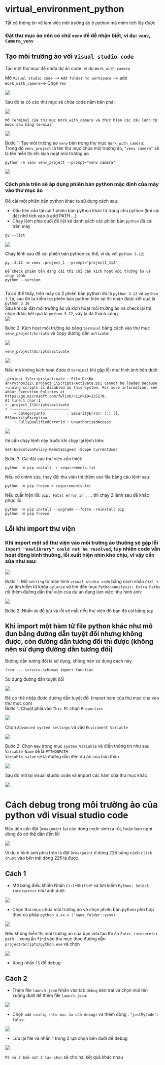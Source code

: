 # virtual_environment_python
Tất cả thông tin về làm việc môi trường ảo ở python mà mình tích lũy được  

### Đặt thư mục ảo nên có chữ `venv` để dễ nhận biết, ví dụ: `venv`, `Camera_venv`  


## Tạo môi trường ảo với `Visual studio code`  

Tạo một thư mục để chứa dự án code: ví dụ `Work_with_camera`    

Mở `Visual studio code` --> `Add folder to workspace` --> add `Work_with_camera`--> Chọn `Yes`  

<img src="https://github.com/user-attachments/assets/cea6056d-ee33-484a-b9c5-450689c9cf92">  

Sau đó ta có các thư mục sẽ chứa code nằm bên phải:  

<img src="https://github.com/user-attachments/assets/7200d931-b581-4c67-8c9f-ae51598fcc71">  

`Mở Terminal của thư mục Work_with_camera và thực hiện các câu lệnh từ bước sau bằng termial`  

<img src="https://github.com/user-attachments/assets/16cb182c-fc8d-4c9a-ad37-47698c5ffa58">  

Bước 1: Tạo môi trường ảo `venv` bên trong thư mục `Work_with_camera`:  
Trong đó `venv_project` là tên thư mục chứa môi trường ảo, `"venv camera"` sẽ là tên hiển thị khi kích hoạt môi trường ảo
```
python -m venv venv_project --prompt="venv camera"
```  

<img src="https://github.com/user-attachments/assets/73348eff-7aea-4b2c-a34c-8c811d0e0674">  

### Cách phía trên sẽ áp dụng phiên bản python mặc định của máy vào thư mục ảo  

Để cài một phiên bản python khác ta sử dụng cách sau:  
+ Đầu tiên cần tải cài 1 phiên bản python khác từ trang chủ python (khi cài đặt nhớ tích vào ô add PATH ...)
+ Chạy lệnh phía dưới để liệt kê danh sách các phiên bản `python` đã cài trên máy  
```
py --list
```

<img src="https://github.com/user-attachments/assets/4d42b085-11d6-4b0e-91b5-4abf9d72c464">  

Chạy lệnh sau để cài phiên bản python cụ thể, ví dụ với `python 3.12`:  
```
py -3.12 -m venv .project_1 --prompt="project1_312"
```
```
Để check phiên bản đang cài thì chỉ cần kích hoạt môi trường ảo và chạy lệnh  
python --version  
 
```
Ta có thể thấy, trên máy có 2 phiên bản python đó là `python 3.12` và `python 3.10`, sau đó ta kiểm tra phiên bản python hiện tại thì nhận được kết quả là `python 3.10`  
Sau khi cài đặt môi trường ảo và kích hoạt môi trường ảo và check lại thì nhận được kết quả là `python 3.12`, vậy là đã thành công  
<img src="https://github.com/user-attachments/assets/0be1bbc9-a43f-45cf-aacd-31cf494d187e"> 

Bước 2: Kích hoạt môi trường ảo bằng `terminal` bằng cách vào thư mục `venv_project/Scripts` và copy đường dẫn `activate`:  

<img src="https://github.com/user-attachments/assets/2d1b0ac0-b1b0-4838-b73a-202c0e7c202a">  

```
venv_project\Scripts\activate  
```

<img src="https://github.com/user-attachments/assets/24b331ec-e8b9-4f15-9952-7c87d970ebe0">  

Nếu mà không kích hoạt được ở `terminal` khi gặp lỗi như hình ảnh bên dưới:  
```
.project_1\Scripts\activate : File D:\Dự án\Python312\.project_1\Scripts\Activate.ps1 cannot be loaded because running scripts is disabled on this system. For more information, see about_Execution_Policies at 
https:/go.microsoft.com/fwlink/?LinkID=135170.
At line:1 char:1
+ .project_1\Scripts\activate
+ ~~~~~~~~~~~~~~~~~~~~~~~~~~~
    + CategoryInfo          : SecurityError: (:) [], PSSecurityException
    + FullyQualifiedErrorId : UnauthorizedAccess
```

<img src="https://github.com/user-attachments/assets/7bfcf901-177d-44d3-8ef0-86c673ba0d69">  

thì cần chạy lệnh này trước khi chạy lại lệnh trên:  
```
Set-ExecutionPolicy RemoteSigned -Scope CurrentUser  
```

Bước 3: Cài đặt các thư viện cần thiết:  

```
python -m pip install -r requirements.txt  
```

Nếu có chỉnh sửa, thay đổi thư viện thì thêm vào file bằng câu lệnh sau:  

```
python -m pip freeze > requirements.txt
```

Nếu xuất hiện lỗi: `pip: Fatal error in ...` thì chạy 2 lệnh sau để khắc phục lỗi:  

```
python -m pip install --upgrade --force -reinstall pip  
python -m pip freeze  
```

## Lỗi khi import thư viện
### Khi import một số thư viện vào môi trường ảo thường sẽ gặp lỗi `Import "newlibrary" could not be resolved`, tuy nhiên code vẫn hoạt động bình thường, lỗi xuất hiện nhìn khó chịu, vì vậy cần sửa như sau:  

<img src="https://github.com/NguyenDucQuan12/virtual_environment_python/assets/68120446/99a31ec5-2246-49f8-87a5-c4761e57f158">  

Bước 1: Mở `setting` từ màn hình `visual studio code` bằng cách nhấn `Ctrl + ,` và tìm kiếm từ khóa `pylance` và tìm đến mục `Python>Analysis: Extra Paths` rồi thêm đường dẫn thư viện của dự án đang làm việc như hình ảnh:  

<img src="https://github.com/NguyenDucQuan12/virtual_environment_python/assets/68120446/c3586623-00d8-4b88-8ec6-1ef752f6261a">  

Bước 2: Nhấn `OK` để lưu và lỗi sẽ mất nếu thư viện đó bạn đã cài bằng `pip`  

## Khi import một hàm từ file python khác như mô đun bằng đường dẫn tuyệt đối nhưng không được, còn đường dẫn tương đối thì được (không nên sử dụng đường dẫn tương đối)  
Đường dẫn tương đối là sử dụng, không nên sử dụng cách này  
```
from ....service.schemas import function  
```
Sử dụng đường dẫn tuyệt đối  

<img src="https://github.com/user-attachments/assets/57d6bdd3-18df-4656-b746-720960ead48f"> 

Để có thể nhập được đường dẫn tuyệt đối (import hàm của thư mục cha vào thư mục con)  
Bước 1: Chuột phải vào `This PC` chọn `Properties`  

<img src="https://github.com/user-attachments/assets/88ff0e13-76a6-4dfa-96b8-9a0a82932ff1"> 

Chọn `Advanced system settings` và vào `Enviroment Variable`  

<img src="https://github.com/user-attachments/assets/ac27406f-b126-4048-949b-cb7d3710a3a4"> 

Bước 2: Chọn `New` trong mục `System Variable` và điền thông tin như sau  
`Variable Name` sẽ là `PYTHONPATH`  
`Variable value` sẽ là đường dẫn đến dự án của bản thân  

<img src="https://github.com/user-attachments/assets/a0558238-eeb6-4ae2-beda-dd315816d1b1"> 

Sau đó mở lại visual studio code và import các hàm của thư mục khác  

<img src="https://github.com/user-attachments/assets/b0264b42-a584-4384-9d44-927e960d28ef">

# Cách debug trong môi trường ảo của python với visual studio code
Đầu tiên cần đặt `Breakpoint` tại các dòng code sinh ra rỗi, hoặc bạn nghi dòng đó có thể dẫn đến lỗi  

<img src="https://github.com/NguyenDucQuan12/virtual_environment_python/assets/68120446/bb2e8881-decd-4f57-abc9-865821f51cff">


Ví dụ ở hình ảnh phía trên là đặt `Breakpoint` ở dòng 225 bằng cách `click chuột` vào bên trái dòng 225 là được.

## Cách 1
* Mở bảng điều khiển
Nhấn `Ctrl+Shift+P` và tìm kiếm `Python: Select interpreter` như ảnh dưới:

<img src="https://github.com/NguyenDucQuan12/get_rtsp_ipcamera/assets/68120446/613483fe-14b9-4440-b795-adc6a0d5718f">


* Chọn thư mục chứa môi trường ảo và chọn phiên bản python phù hợp theo cú pháp `python x.xx.x ('name_folder':venv)`:

<img src="https://github.com/NguyenDucQuan12/get_rtsp_ipcamera/assets/68120446/72e84611-498d-44df-9875-c90a97dc83b2">  

Nếu không hiển thị môi trường ảo của bạn vừa tạo thì ấn `Enter interpreter path..` xong ấn `find` vào thư mục thoe đường dẫn `project/Scripts/python.exe` và chọn  

<img src="https://github.com/user-attachments/assets/b18b316d-0ae3-4751-ab74-95d8ead8511c">


* Xong nhấn `F5` để debug

## Cách 2  
* Thêm file `launch.json`
Nhấn vào tab `debug` bên trái và chọn mũi tên xuống dưới để thêm file `launch.json`:

<img src="https://github.com/NguyenDucQuan12/get_rtsp_ipcamera/assets/68120446/b1729e14-5f8a-470b-913d-ad4f6e276335">

 
* Chọn `add config (thư mục ảo cần debug)` và thêm dòng : `"justMyCode": false`.

<img src="https://github.com/NguyenDucQuan12/get_rtsp_ipcamera/assets/68120446/209c40aa-44d2-4806-aafb-505c0d188056">  


* Lưu lại file và nhấn 1 trong 2 lựa chọn bên dưới để debug

<img src="https://github.com/NguyenDucQuan12/virtual_environment_python/assets/68120446/dd3fae7f-113c-46f4-8203-80ffd7418a54">  


`F5 và 2 bấm nút 2 lựa chọn` sẽ cho hai kết quả khác nhau  
